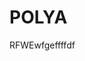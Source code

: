 # POLYA
RFWEwfgeffffdf
<!DOCTYPE html>
<html>
<head>
<!-- Google tag (gtag.js) -->
<script async src="https://www.googletagmanager.com/gtag/js?id=G-HHKFDXXS1G"></script>
<script>
  window.dataLayer = window.dataLayer || [];
  function gtag(){dataLayer.push(arguments);}
  gtag('js', new Date());

  gtag('config', 'G-HHKFDXXS1G');
</script>
</body>
</html
